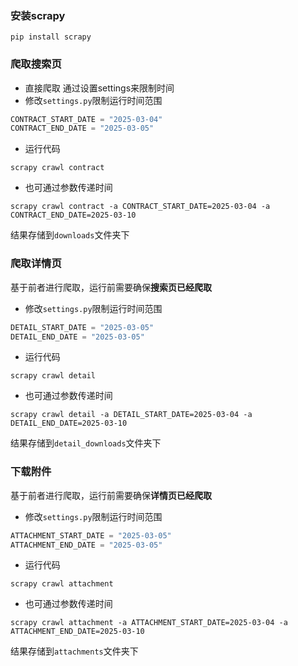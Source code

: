 ### 安装scrapy
```
pip install scrapy
```

### 爬取搜索页

* 直接爬取 通过设置settings来限制时间
* 修改`settings.py`限制运行时间范围
```python
CONTRACT_START_DATE = "2025-03-04"
CONTRACT_END_DATE = "2025-03-05"
```
* 运行代码
```
scrapy crawl contract
```
* 也可通过参数传递时间
```
scrapy crawl contract -a CONTRACT_START_DATE=2025-03-04 -a CONTRACT_END_DATE=2025-03-10
```

结果存储到`downloads`文件夹下

### 爬取详情页
基于前者进行爬取，运行前需要确保**搜索页已经爬取**

* 修改`settings.py`限制运行时间范围
```python
DETAIL_START_DATE = "2025-03-05"
DETAIL_END_DATE = "2025-03-05"
```
* 运行代码
```
scrapy crawl detail
```
* 也可通过参数传递时间
```
scrapy crawl detail -a DETAIL_START_DATE=2025-03-04 -a DETAIL_END_DATE=2025-03-10
```
结果存储到`detail_downloads`文件夹下


### 下载附件
基于前者进行爬取，运行前需要确保**详情页已经爬取**

* 修改`settings.py`限制运行时间范围
```python
ATTACHMENT_START_DATE = "2025-03-05"
ATTACHMENT_END_DATE = "2025-03-05"
```
* 运行代码
```
scrapy crawl attachment
```
* 也可通过参数传递时间
```
scrapy crawl attachment -a ATTACHMENT_START_DATE=2025-03-04 -a ATTACHMENT_END_DATE=2025-03-10
```
结果存储到`attachments`文件夹下
